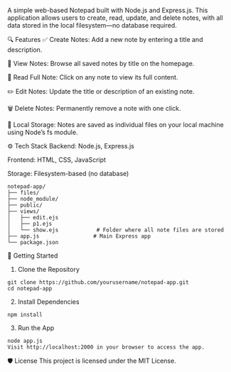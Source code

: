 A simple web-based Notepad built with Node.js and Express.js. This application allows users to create, read, update, and delete notes, with all data stored in the local filesystem—no database required.

🔍 Features
✅ Create Notes: Add a new note by entering a title and description.

📄 View Notes: Browse all saved notes by title on the homepage.

🔎 Read Full Note: Click on any note to view its full content.

✏️ Edit Notes: Update the title or description of an existing note.

🗑️ Delete Notes: Permanently remove a note with one click.

💾 Local Storage: Notes are saved as individual files on your local machine using Node’s fs module.

⚙️ Tech Stack
Backend: Node.js, Express.js

Frontend: HTML, CSS, JavaScript

Storage: Filesystem-based (no database)

```📂 Project Structure
notepad-app/
├── files/
├── node_module/
├── public/
├── views/
│   ├── edit.ejs
│   ├── p1.ejs
│   └── show.ejs            # Folder where all note files are stored
├── app.js                 # Main Express app
└── package.json
```
🚀 Getting Started
1. Clone the Repository
```
git clone https://github.com/yourusername/notepad-app.git
cd notepad-app
```
2. Install Dependencies
```
npm install
```
3. Run the App
```
node app.js
Visit http://localhost:2000 in your browser to access the app.
```

🛡️ License
This project is licensed under the MIT License.
